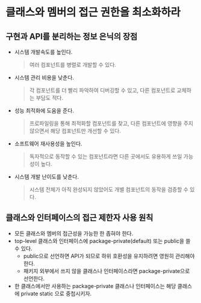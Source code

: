# 클래스와 멤버의 접근 권한을 최소화하라

## 구현과 API를 분리하는 정보 은닉의 장점
- 시스템 개발속도를 높인다.
  > 여러 컴포넌트를 병렬로 개발할 수 있다.
- 시스템 관리 비용을 낮춘다.
  > 각 컴포넌트를 더 빨리 파악하여 디버깅할 수 있고, 다른 컴포넌트로 교체하는 부담도 적다.
- 성능 최적화에 도움을 준다.
  > 프로파일링을 통해 최적화할 컴포넌트를 찾고, 다른 컴포넌트에 영향을 주지 않으면서 해당 컴포넌트만 개선할 수 있다.
- 소프트웨어 재사용성을 높인다.
  > 독자적으로 동작할 수 있는 컴포넌트라면 다른 곳에서도 유용하게 쓰일 가능성이 높다.
- 시스템 개발 난이도를 낮춘다.
  > 시스템 전체가 아직 완성되지 않았어도 개별 컴포넌트의 동작을 검증할 수 있다.

## 클래스와 인터페이스의 접근 제한자 사용 원칙
- 모든 클래스와 멤버의 접근성을 가능한 한 좁혀야 한다.
- top-level 클래스와 인터페이스에 package-private(default) 또는 public을 쓸 수 있다.
  - public으로 선언하면 API가 되므로 하위 호환성을 유지하려면 영원히 관리해야 한다.
  - 패키지 외부에서 쓰지 않을 클래스나 인터페이스라면 package-private으로 선언한다.
- 한 클래스에서만 사용하는 package-private 클래스나 인터페이스는 해당 클래스에 private static 으로 중첩시키자.
